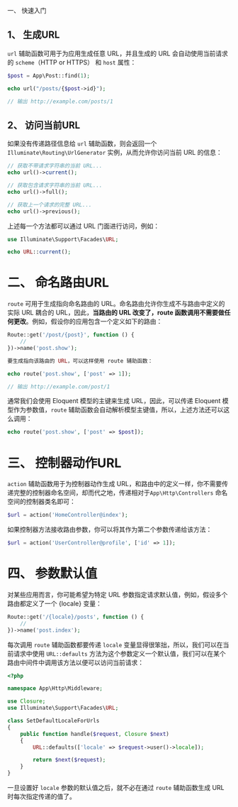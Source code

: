 一、 快速入门
## 1、 生成URL
`url` 辅助函数可用于为应用生成任意 URL，并且生成的 URL 会自动使用当前请求的 `scheme`（HTTP or HTTPS） 和 `host` 属性：  
```php
$post = App\Post::find(1);

echo url("/posts/{$post->id}");

// 输出 http://example.com/posts/1
```

## 2、 访问当前URL
如果没有传递路径信息给 `url` 辅助函数，则会返回一个 `Illuminate\Routing\UrlGenerator` 实例，从而允许你访问当前 URL 的信息：  
```php
// 获取不带请求字符串的当前 URL...
echo url()->current();

// 获取包含请求字符串的当前 URL...
echo url()->full();

// 获取上一个请求的完整 URL...
echo url()->previous();
```
上述每一个方法都可以通过 URL 门面进行访问，例如：  
```php
use Illuminate\Support\Facades\URL;

echo URL::current();
```



# 二、 命名路由URL
`route` 可用于生成指向命名路由的 URL。命名路由允许你生成不与路由中定义的实际 URL 耦合的 URL，因此，**当路由的 URL 改变了，route 函数调用不需要做任何更改**。例如，假设你的应用包含一个定义如下的路由：  
```php
Route::get('/post/{post}', function () {
    //
})->name('post.show');

要生成指向该路由的 URL，可以这样使用 route 辅助函数：

echo route('post.show', ['post' => 1]);

// 输出 http://example.com/post/1
```
通常我们会使用 Eloquent 模型的主键来生成 URL，因此，可以传递 Eloquent 模型作为参数值，`route` 辅助函数会自动解析模型主键值，所以，上述方法还可以这么调用：  
```php
echo route('post.show', ['post' => $post]);
```



# 三、 控制器动作URL
`action` 辅助函数用于为控制器动作生成 URL，和路由中的定义一样，你不需要传递完整的控制器命名空间，却而代之地，传递相对于`App\Http\Controllers` 命名空间的控制器类名即可：  
```php
$url = action('HomeController@index');
```
如果控制器方法接收路由参数，你可以将其作为第二个参数传递给该方法：  
```php
$url = action('UserController@profile', ['id' => 1]);
```



# 四、 参数默认值
对某些应用而言，你可能希望为特定 URL 参数指定请求默认值，例如，假设多个路由都定义了一个 {locale} 变量：  
```php
Route::get('/{locale}/posts', function () {
    //
})->name('post.index');
```
每次调用 `route` 辅助函数都要传递 `locale` 变量显得很笨拙，所以，我们可以在当前请求中使用 `URL::defaults` 方法为这个参数定义一个默认值，我们可以在某个路由中间件中调用该方法以便可以访问当前请求：  
```php
<?php

namespace App\Http\Middleware;

use Closure;
use Illuminate\Support\Facades\URL;

class SetDefaultLocaleForUrls
{
    public function handle($request, Closure $next)
    {
        URL::defaults(['locale' => $request->user()->locale]);

        return $next($request);
    }
}
```
一旦设置好 `locale` 参数的默认值之后，就不必在通过 `route` 辅助函数生成 URL 时每次指定传递的值了。  

